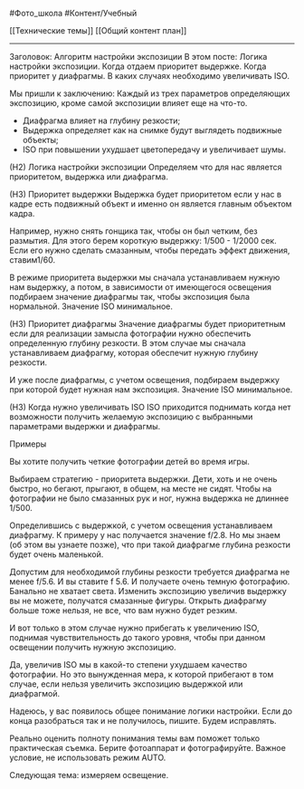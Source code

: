 #Фото_школа #Контент/Учебный 

[[Технические темы]]
[[Общий контент план]]

__________
Заголовок: Алгоритм настройки экспозиции
В этом посте:
Логика настройки экспозиции.
Когда отдаем приоритет выдержке.
Когда приоритет у диафрагмы.
В каких случаях необходимо увеличивать ISO.


Мы пришли к заключению:
 Каждый из трех параметров определяющих экспозицию, кроме самой экспозиции влияет еще на что-то.
- Диафрагма влияет на глубину резкости;
- Выдержка определяет как на снимке будут выглядеть подвижные объекты;
- ISO при повышении ухудшает цветопередачу и увеличивает шумы.

(Н2) Логика настройки экспозиции
Определяем что для нас является приоритетом, выдержка или диафрагма. 

(Н3) Приоритет выдержки
Выдержка будет приоритетом если у нас в кадре есть подвижный объект и именно он является главным объектом кадра.

Например, нужно снять гонщика так, чтобы он был четким, без размытия.
Для этого берем короткую выдержку: 1/500 - 1/2000 сек. 
Если его нужно сделать смазанным, чтобы передать эффект движения, ставим1/60.

В режиме приоритета выдержки мы сначала устанавливаем нужную нам выдержку, а потом, в зависимости от имеющегося освещения подбираем значение диафрагмы так, чтобы экспозиция была нормальной.
Значение ISO минимальное.

(Н3) Приоритет диафрагмы
Значение диафрагмы будет приоритетным если для реализации замысла фотографии нужно обеспечить определенную глубину резкости. В этом случае мы сначала устанавливаем диафрагму, которая обеспечит нужную глубину резкости. 

И уже после диафрагмы, с учетом освещения, подбираем выдержку при которой будет нужная нам экспозиция.
Значение ISO минимальное.

(Н3) Когда нужно увеличивать ISO
ISO приходится поднимать когда нет возможности получить желаемую экспозицию с выбранными параметрами выдержки и диафрагмы.


Примеры

Вы хотите получить четкие фотографии детей во время игры.

Выбираем стратегию - приоритета выдержки.
Дети, хоть и не очень быстро, но бегают, прыгают, в общем, на месте не сидят. Чтобы на фотографии не было смазанных рук и ног, нужна выдержка не длиннее 1/500.

Определившись с выдержкой, с учетом освещения устанавливаем диафрагму. К примеру у нас получается значение f/2.8. Но мы знаем (об этом вы узнаете позже), что при такой диафрагме глубина резкости будет очень маленькой. 

Допустим для необходимой глубины резкости требуется диафрагма не менее f/5.6. И вы ставите f 5.6. И получаете очень темную фотографию. Банально не хватает света. Изменить экспозицию увеличив выдержку вы не можете, получатся смазанные фигуры. Открыть диафрагму больше тоже нельзя, не все, что вам нужно будет резким.

И вот только в этом случае нужно прибегать к увеличению ISO, поднимая чувствительность до такого уровня, чтобы при данном освещении получить нужную экспозицию.

Да, увеличив ISO мы в какой-то степени ухудшаем качество фотографии. Но это вынужденная мера, к которой прибегают в том случае, если нельзя увеличить экспозицию выдержкой или диафрагмой.

Надеюсь, у вас появилось общее понимание логики настройки. 
Если до конца разобраться так и не получилось, пишите. Будем исправлять.

Реально оценить полноту понимания темы вам поможет только практическая съемка.
Берите фотоаппарат и фотографируйте. 
Важное условие, не использовать режим AUTO. 

Следующая тема: измеряем освещение.